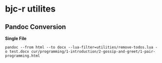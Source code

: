 # bjc-r utilites

## Pandoc Conversion

**Single File**

```
pandoc --from html --to docx --lua-filter=utilities/remove-todos.lua -o test.docx cur/programming/1-introduction/2-gossip-and-greet/1-pair-programming.html
```

